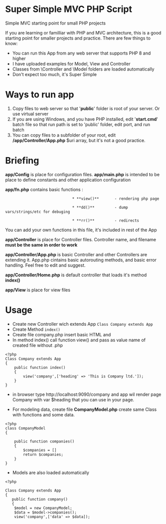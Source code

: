 
# Super Simple MVC PHP Script
Simple MVC starting point for small PHP projects

If you are learning or familliar with PHP and MVC architecture, this is a good starting point for smaller projects and practice. 
There are few things to know:
  * You can run this App from any web server that supports PHP 8 and higher
  * I have uploaded examples for Model, View and Controller
  * Classes from \Controller and \Model folders are loaded automatically
  * Don't expect too much, it's Super Simple

# Ways to run app 
  1. Copy files to web server so that '**public**' folder is root of your server. Or use virtual server 
  2. If you are using Windows, and you have PHP installed, edit '**start.cmd**' batch file so that run path is set to 'public' folder, edit port, and run batch 
  3. You can copy files to a subfolder of your root, edit **/app/Controller/App.php** $uri array, but it's not a good practice.

# Briefing
  **app/Config** is place for configuration files.
  **app/main.php** is intended to be place to define constants and other application configuration
  
  **app/fn.php** contains basic functions :
  
                                  * **view()** 	     - rendering php page
                                  
                                  * **dd()**  	     - dump vars/strings/etc for debuging
                                 
                                  * **rr()**  	     - redirects
                                  
  You can add your own functions in this file, it's included in rest of the App
  
  **app/Controller** is place for Controller files. Controller name, and filename **must be the same in order to work**
  
  **app/Controller/App.php** is basic Controller and other Controllers are extending it. App.php cintains basic autorouting methods, and basic error handling. Feel free to edit and suggest.
  
  **app/Controller/Home.php** is default controller that loads it's method **index()**
  
  **app/View** is place for view files

  # Usage
   * Create new Controller wich extends App `Class Company extends App` 
   * Create Method `index()` 
   * Create file company.php insert basic HTML and 
   * In method index() call function view() and pass as value name of created file without .php 

    <?php
    Class Company extends App
    {
    	public function index()
    	{
    		view('company',['heading' => 'This is Company ltd.']);
    	}
    }
  * in browser type http://localhost:9090/company  and app wil render page Company with var $heading that you can use in your page.
  
  * For modeling data, create file **CompanyModel.php** create same Class with functions and some data.
```
<?php
class CompanyModel
{
	
	public function companies()
	{
		$companies = []
		return $companies;
	}
}
```

* Models are also loaded automatically
 
```
<?php

Class Company extends App
{
   public function company()
   {
	$model = new CompanyModel;
	$data = $model->companies();
  	view('company',['data' => $data]);

```
